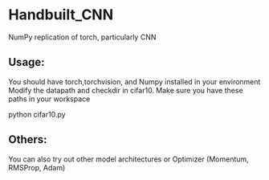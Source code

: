 # Handbuilt_CNN
NumPy replication of torch, particularly CNN

## Usage:
You should have torch,torchvision, and Numpy installed in your environment
Modify the datapath and checkdir in cifar10. Make sure you have these paths in your workspace

python cifar10.py

## Others:
You can also try out other model architectures or Optimizer (Momentum, RMSProp, Adam)